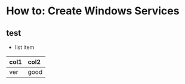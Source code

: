 # How to: Create Windows Services

## test

* list item

| col1 | col2 |
| :--- | :--- |
| ver | good |

